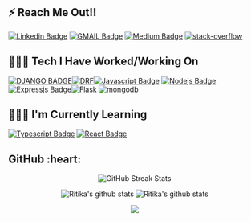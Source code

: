 <!-- ![Hi, I'm RITIKA 👋 I'm a 🚀 DJANGO developer 🚀 I ❤️ REST ❤️](https://raw.githubusercontent.com/RitikaSingh02/RitikaSingh02/master/assets/octacat.gif) -->
<!-- <img width="65%" align="right" alt="Github Image" src="https://raw.githubusercontent.com/onimur/.github/master/.resources/git-header.svg" /> -->
<!-- <img width="15%" align="right" alt="Github Image" src="https://raw.githubusercontent.com/RitikaSingh02/RitikaSingh02/master/assets/octacat.gif">
 -->
<h2> ⚡ Reach Me Out!!</h2>

[![Linkedin Badge](https://img.shields.io/badge/-RitikaSingh-0e76a8?style=for-the-badge&labelColor=0e76a8&logo=linkedin&logoColor=white)](https://www.linkedin.com/in/ritika-singh02/)
[![GMAIL Badge](https://img.shields.io/badge/-RitikaSingh-FF0000?style=for-the-badge&labelColor=&logo=gmail&logoColor=white)](mailto:ritika2002singh@gmail.com)
[![Medium Badge](https://img.shields.io/badge/-RitikaSingh-000000?style=for-the-badge&labelColor=&logo=medium&logoColor=white)](https://medium.com/@ritika2002singh)
[![stack-overflow](https://img.shields.io/badge/-RitikaSingh-cb410b?style=for-the-badge&labelColor=&logo=stackoverflow&logoColor=black)](https://stackoverflow.com/users/13301781/ritika)
<br>
<h2>👩🏻‍💻 Tech I Have Worked/Working On </h2>


[![DJANGO BADGE](https://img.shields.io/badge/-django-8db600?style=for-the-badge&labelColor=black&logo=django&logoColor=8db600)](#)[![DRF](https://img.shields.io/badge/-djangorestframework-ADD8E6?style=for-the-badge&labelColor=black&logo=djangorestframework&logoColor=8db600)](#)[![Javascript Badge](https://img.shields.io/badge/-Javascript-F0DB4F?style=for-the-badge&labelColor=black&logo=javascript&logoColor=F0DB4F)](#)  [![Nodejs Badge](https://img.shields.io/badge/-Nodejs-3C873A?style=for-the-badge&labelColor=black&logo=node.js&logoColor=3C873A)](#)[![Expressjs Badge](https://img.shields.io/badge/-expressjs-CCCC00?style=for-the-badge&labelColor=black&logo=node.js&logoColor=CCCC00)](#)[![Flask](https://img.shields.io/badge/-flask-white?style=for-the-badge&labelColor=black&logo=flask&logoColor=ADD8E6F)](#) [![mongodb](https://img.shields.io/badge/-mongodb-008000?style=for-the-badge&labelColor=black&logo=mongodb&logoColor=ADD8E6F)](#) 

<h2>👩🏻‍💻 I'm Currently Learning</h2>

[![Typescript Badge](https://img.shields.io/badge/-Redux-007acc?style=for-the-badge&labelColor=black&logo=Redux&logoColor=007acc)](#)
[![React Badge](https://img.shields.io/badge/-React-61DBFB?style=for-the-badge&labelColor=black&logo=react&logoColor=61DBFB)](#)<br>

<h2> GitHub :heart: </h2>
<div align="center">
  
![GitHub Streak Stats](https://github-readme-streak-stats.herokuapp.com/?user=RitikaSingh02&theme=dark)
  
![Ritika's github stats](https://github-readme-stats.vercel.app/api?username=RitikaSingh02&show_icons=true&theme=radical&line_height=27)
![Ritika's github stats](https://github-readme-stats.vercel.app/api/top-langs/?username=RitikaSingh02&hide=css,java,html&theme=radical)


<img src="https://activity-graph.herokuapp.com/graph?username=RitikaSingh02&theme=react-dark"/>
  </div>
